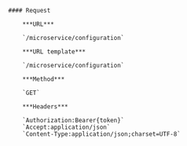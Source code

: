     #### Request

        ***URL***

        `/microservice/configuration`

        ***URL template***

        `/microservice/configuration`

        ***Method***

        `GET`

        ***Headers***

        `Authorization:Bearer{token}`
        `Accept:application/json`
        `Content-Type:application/json;charset=UTF-8`
